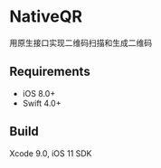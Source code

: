 # NativeQR

用原生接口实现二维码扫描和生成二维码

## Requirements
- iOS 8.0+
- Swift 4.0+

## Build

Xcode 9.0, iOS 11 SDK
